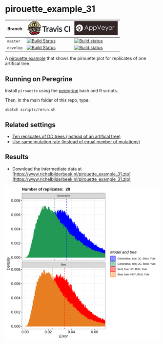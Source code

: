 # pirouette_example_31

Branch   |[![Travis CI logo](pics/TravisCI.png)](https://travis-ci.com)                                                                                                 |[![AppVeyor logo](pics/AppVeyor.png)](https://appveyor.com)                                                                                               
---------|--------------------------------------------------------------------------------------------------------------------------------------------------------------|-------------------------------------------------------------------------------------------------------------
`master` |[![Build Status](https://travis-ci.com/richelbilderbeek/pirouette_example_31.svg?branch=master)](https://travis-ci.com/richelbilderbeek/pirouette_example_31) |[![Build status](https://ci.appveyor.com/api/projects/status/v0h6pq0loh1375nv/branch/master?svg=true)](https://ci.appveyor.com/project/richelbilderbeek/pirouette-example-31/branch/master) 
`develop`|[![Build Status](https://travis-ci.com/richelbilderbeek/pirouette_example_31.svg?branch=develop)](https://travis-ci.com/richelbilderbeek/pirouette_example_31)|[![Build status](https://ci.appveyor.com/api/projects/status/v0h6pq0loh1375nv/branch/develop?svg=true)](https://ci.appveyor.com/project/richelbilderbeek/pirouette-example-31/branch/develop)

A [pirouette example](https://github.com/richelbilderbeek/pirouette_examples)
that shows the pirouette plot for replicates of one artifical tree.

## Running on Peregrine

Install `pirouette` using the [peregrine](https://github.com/richelbilderbeek/peregrine)
bash and R scripts.

Then, in the main folder of this repo, type:

```
sbatch scripts/rerun.sh
```

## Related settings

 * [Ten replicates of DD trees (instead of an artifical tree)](https://github.com/richelbilderbeek/pirouette_example_28)
 * [Use same mutation rate (instead of equal number of mutations)](https://github.com/richelbilderbeek/pirouette_example_18)

## Results

 * Download the intermediate data at 
   [https://www.richelbilderbeek.nl/pirouette_example_31.zip](https://www.richelbilderbeek.nl/pirouette_example_31.zip)

![](errors.png)

